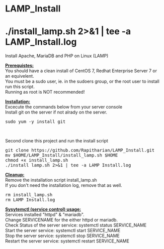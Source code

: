 # LAMP_Install
# ./install_lamp.sh 2>&1 | tee -a LAMP_Install.log
Install Apache, MariaDB and PHP on Linux (LAMP)

<b><u>Prerequistes:</u></b><br>
  You should have a clean install of CentOS 7, Redhat Enterprise Server 7 or an equivelent.<br>
  You must be a sudo user, ie. in the sudoers group, or the root user to install run this script.<br>
  Running as root is NOT recommended!<br>

<b><u>Installation:</u></b><br>
  Excecute the commands below from your server console<br>
  Install git on the server if not alrady on the server.<br>
<pre>
sudo yum -y install git
</pre>
<br>

  Second clone this project and run the install script<br>
<pre>
git clone https://github.com/Rapitharian/LAMP_Install.git
mv $HOME/LAMP_Install/install_lamp.sh $HOME
chmod +x install_lamp.sh
./install_lamp.sh 2>&1 | tee -a LAMP_Install.log
</pre>

<b><u>Cleanup:</u></b><br>
Remove the installation script install_lamp.sh<br>
If you don't need the installation log, remove that as well.<br>
<pre>
rm install_lamp.sh
rm LAMP_Install.log
</pre>


<b><u>Sysytemctl (service control) usage:</u></b><br>
Services installed "httpd" & "mariadb".<br>
Change SERVICENAME for the either httpd or mariadb.<br>
Check Status of the server service: systemctl status SERVICE_NAME<br>
Start the server service: systemctl start SERVICE_NAME<br>
Stop the server service: systemctl stop SERVICE_NAME<br>
Restart the server service: systemctl restart SERVICE_NAME<br>
